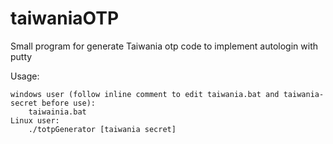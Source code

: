 # taiwaniaOTP
Small program for generate Taiwania otp code to implement autologin with putty

Usage:

    windows user (follow inline comment to edit taiwania.bat and taiwania-secret before use): 
        taiwainia.bat
    Linux user: 
        ./totpGenerator [taiwania secret]
